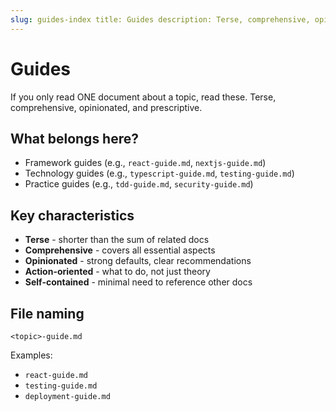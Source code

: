 ```yaml
---
slug: guides-index title: Guides description: Terse, comprehensive, opinionated, and prescriptive guides. If you only read ONE document about a topic, read these type: index
---
```


# Guides

If you only read ONE document about a topic, read these. Terse, comprehensive, opinionated, and prescriptive.

## What belongs here?

- Framework guides (e.g., `react-guide.md`, `nextjs-guide.md`)
- Technology guides (e.g., `typescript-guide.md`, `testing-guide.md`)
- Practice guides (e.g., `tdd-guide.md`, `security-guide.md`)

## Key characteristics

- **Terse** - shorter than the sum of related docs
- **Comprehensive** - covers all essential aspects
- **Opinionated** - strong defaults, clear recommendations
- **Action-oriented** - what to do, not just theory
- **Self-contained** - minimal need to reference other docs

## File naming

`<topic>-guide.md`

Examples:

- `react-guide.md`
- `testing-guide.md`
- `deployment-guide.md`
